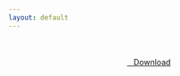 ```yaml
---
layout: default
---
```


<br />

<br />

<center>
<a href="https://drive.google.com/uc?authuser=0&id=1CHEDwtwXKxHRS7Z1P-MCu4VIY5VfBMIw&export=download" class="hbt"><i class="fa fa-chevron-down" aria-hidden="true"></i>&nbsp; &nbsp;Download</a>
</center><br />

<br />
